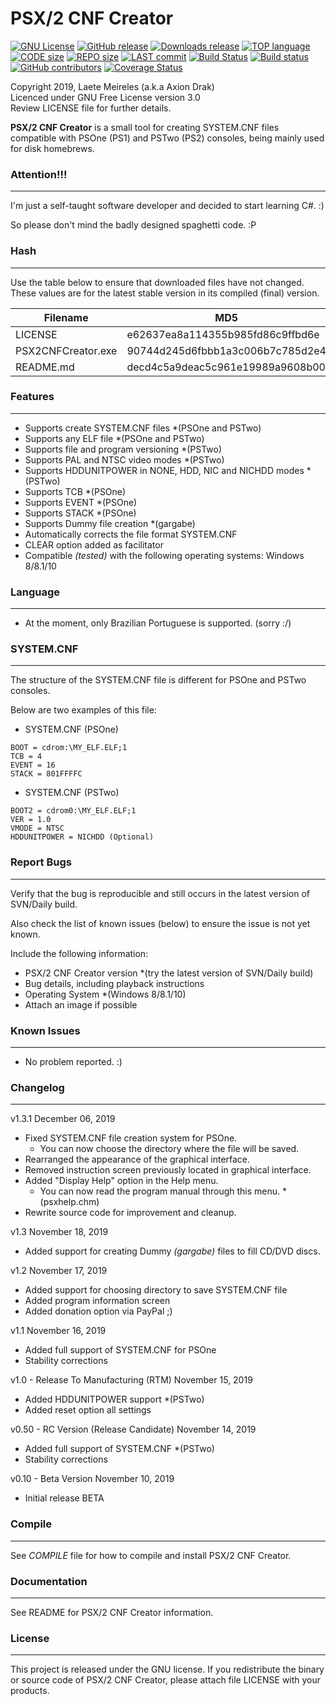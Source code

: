 # PSX/2 CNF Creator

[![GNU License](http://img.shields.io/:license-gnu-blue.svg)](https://github.com/AxionDrak/PSX2CNFCreator/blob/master/LICENSE)
[![GitHub release](https://img.shields.io/github/v/release/AxionDrak/PSX2CNFCreator)](https://github.com/AxionDrak/PSX2CNFCreator/releases/latest)
[![Downloads release](https://img.shields.io/github/downloads/AxionDrak/PSX2CNFCreator/total)](https://github.com/AxionDrak/PSX2CNFCreator/releases/latest)
[![TOP language](https://img.shields.io/github/languages/top/AxionDrak/PSX2CNFCreator)](https://github.com/AxionDrak/PSX2CNFCreator)
[![CODE size](https://img.shields.io/github/languages/code-size/AxionDrak/PSX2CNFCreator)](https://github.com/AxionDrak/PSX2CNFCreator)
[![REPO size](https://img.shields.io/github/repo-size/AxionDrak/PSX2CNFCreator)](https://github.com/AxionDrak/PSX2CNFCreator/releases)
[![LAST commit](https://img.shields.io/github/last-commit/AxionDrak/PSX2CNFCreator/master)](https://github.com/AxionDrak/PSX2CNFCreator)
[![Build Status](https://travis-ci.org/AxionDrak/PSX2CNFCreator.svg?branch=master)](https://travis-ci.org/AxionDrak/PSX2CNFCreator)
[![Build status](https://ci.appveyor.com/api/projects/status/7wdrpq87gxbb85nb/branch/master?svg=true)](https://ci.appveyor.com/project/laetemn/psx2cnfcreator/branch/master)
[![GitHub contributors](https://img.shields.io/github/contributors/AxionDrak/PSX2CNFCreator)](https://github.com/AxionDrak/PSX2CNFCreator)
[![Coverage Status](https://coveralls.io/repos/github/AxionDrak/PSX2CNFCreator/badge.svg?branch=master)](https://coveralls.io/github/AxionDrak/PSX2CNFCreator?branch=master)

Copyright 2019, Laete Meireles (a.k.a Axion Drak)   
Licenced under GNU Free License version 3.0  
Review LICENSE file for further details.   

**PSX/2 CNF Creator** is a small tool for creating SYSTEM.CNF files compatible with PSOne (PS1) and PSTwo (PS2) consoles, being mainly used for disk homebrews.

### Attention!!!
----------------
I'm just a self-taught software developer and decided to start learning C#. :)

So please don't mind the badly designed spaghetti code. :P

### Hash
-----------------
Use the table below to ensure that downloaded files have not changed. These values are for the latest stable version in its compiled (final) version.

| Filename                    | MD5                                     | SHA256                                   |
| --------------------------- | ----------------------------------------|----------------------------------------- |
| LICENSE                     | e62637ea8a114355b985fd86c9ffbd6e        | 230184f60bae2feaf244f10a8bac053c8ff33a183bcc365b4d8b876d2b7f4809   |
| PSX2CNFCreator.exe          | 90744d245d6fbbb1a3c006b7c785d2e4        | c87ed73812ff767af19d2f8fc53bdd99c68dd491748014e241780d22ae51dbbf   |
| README.md                   | decd4c5a9deac5c961e19989a9608b00        | e3af297778f8bb90b6e85b7271dd2d1ddab3d1e5385e0bca39e8a9058079129e   |

### Features
------------
* Supports create SYSTEM.CNF files *(PSOne and PSTwo)
* Supports any ELF file *(PSOne and PSTwo)
* Supports file and program versioning *(PSTwo)
* Supports PAL and NTSC video modes *(PSTwo)
* Supports HDDUNITPOWER in NONE, HDD, NIC and NICHDD modes *(PSTwo)
* Supports TCB *(PSOne)
* Supports EVENT *(PSOne)
* Supports STACK *(PSOne)
* Supports Dummy file creation *(gargabe)
* Automatically corrects the file format SYSTEM.CNF
* CLEAR option added as facilitator
* Compatible *(tested)* with the following operating systems: Windows 8/8.1/10

### Language
------------
* At the moment, only Brazilian Portuguese is supported. (sorry :/)

### SYSTEM.CNF
--------------
The structure of the SYSTEM.CNF file is different for PSOne and PSTwo consoles.

Below are two examples of this file:

- SYSTEM.CNF (PSOne)
```
BOOT = cdrom:\MY_ELF.ELF;1
TCB = 4
EVENT = 16
STACK = 801FFFFC
```

- SYSTEM.CNF (PSTwo)
```
BOOT2 = cdrom0:\MY_ELF.ELF;1
VER = 1.0
VMODE = NTSC
HDDUNITPOWER = NICHDD (Optional)
```

### Report Bugs
---------------
Verify that the bug is reproducible and still occurs in the latest version of SVN/Daily build.

Also check the list of known issues (below) to ensure the issue is not yet known.

Include the following information:
* PSX/2 CNF Creator version *(try the latest version of SVN/Daily build)
* Bug details, including playback instructions
* Operating System *(Windows 8/8.1/10)
* Attach an image if possible
 
### Known Issues
----------------
* No problem reported. :)

### Changelog
-------------
v1.3.1
December 06, 2019
* Fixed SYSTEM.CNF file creation system for PSOne.
  - You can now choose the directory where the file will be saved.
* Rearranged the appearance of the graphical interface.
* Removed instruction screen previously located in graphical interface.
* Added "Display Help" option in the Help menu.
  - You can now read the program manual through this menu. *(psxhelp.chm)
* Rewrite source code for improvement and cleanup.

v1.3
November 18, 2019
* Added support for creating Dummy *(gargabe)* files to fill CD/DVD discs.

v1.2
November 17, 2019
* Added support for choosing directory to save SYSTEM.CNF file
* Added program information screen
* Added donation option via PayPal ;)

v1.1
November 16, 2019
* Added full support of SYSTEM.CNF for PSOne
* Stability corrections

v1.0 - Release To Manufacturing (RTM)
November 15, 2019
* Added HDDUNITPOWER support *(PSTwo)
* Added reset option all settings

v0.50 - RC Version (Release Candidate)
November 14, 2019
* Added full support of SYSTEM.CNF *(PSTwo)
* Stability corrections

v0.10 - Beta Version
November 10, 2019
* Initial release BETA

### Compile
-----------
See _COMPILE_ file for how to compile and install PSX/2 CNF Creator.

### Documentation
-----------------
See README for PSX/2 CNF Creator information.

### License
-----------
This project is released under the GNU license. If you redistribute the binary
or source code of PSX/2 CNF Creator, please attach file LICENSE with your products.

